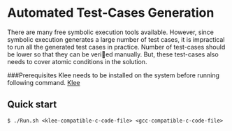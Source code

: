 # Automated Test-Cases Generation

There are many free symbolic execution tools available. However, since symbolic execution generates
a large number of test cases, it is impractical to run all the generated test cases in practice. Number of
test-cases should be lower so that they can be veried manually. But, these test-cases also needs to cover
atomic conditions in the solution.

###Prerequisites
Klee needs to be installed on the system before running following command.
[Klee](http://klee.github.io/getting-started/)

## Quick start

```
$ ./Run.sh <klee-compatible-c-code-file> <gcc-compatible-c-code-file>
```
